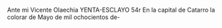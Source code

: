 Ante mi Vicente Olaechia
YENTA-ESCLAYO
54r En la capital de Catarro la colorar de Mayo de mil ochocientos de-